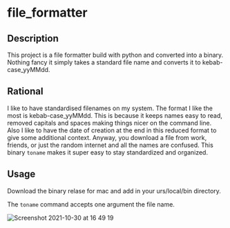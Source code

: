 # file_formatter

## Description 
This project is a file formatter build with python and converted into a binary. Nothing fancy it simply takes a standard file name and converts it to kebab-case_yyMMdd.

## Rational 
I like to have standardised filenames on my system. The format I like the most is kebab-case_yyMMdd. This is because it keeps names easy to read, removed capitals and spaces making things nicer on the command line. Also I like to have the date of creation at the end in this reduced format to give some additional context. Anyway, you download a file from work, friends, or just the random internet and all the names are confused. This binary ```toname``` makes it super easy to stay standardized and organized. 

## Usage 

Download the binary relase for mac and add in your urs/local/bin directory.

The ```toname``` command accepts one argument the file name. 

![Screenshot 2021-10-30 at 16 49 19](https://user-images.githubusercontent.com/18102592/139538041-bcd8c0a5-474e-4695-8042-7d340828026c.png)
